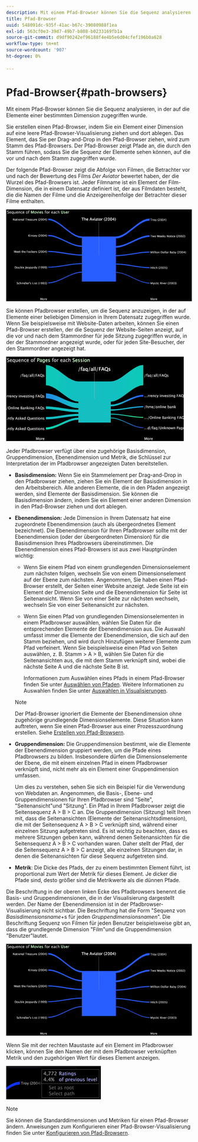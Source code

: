 ```yaml
---
description: Mit einem Pfad-Browser können Sie die Sequenz analysieren, in der auf die Elemente einer bestimmten Dimension zugegriffen wurde.
title: Pfad-Browser
uuid: 548091dc-935f-41ac-b67c-39080988f1ea
exl-id: 563cf0e3-39d7-49b7-b808-b0233169fb1a
source-git-commit: d9df90242ef96188f4e4b5e6d04cfef196b0a628
workflow-type: tm+mt
source-wordcount: '907'
ht-degree: 0%

---
```


# Pfad-Browser{#path-browsers}

Mit einem Pfad-Browser können Sie die Sequenz analysieren, in der auf die Elemente einer bestimmten Dimension zugegriffen wurde.

Sie erstellen einen Pfad-Browser, indem Sie ein Element einer Dimension auf eine leere Pfad-Browser-Visualisierung ziehen und dort ablegen. Das Element, das Sie per Drag-and-Drop in den Pfad-Browser ziehen, wird zum Stamm des Pfad-Browsers. Der Pfad-Browser zeigt Pfade an, die durch den Stamm führen, sodass Sie die Sequenz der Elemente sehen können, auf die vor und nach dem Stamm zugegriffen wurde.

Der folgende Pfad-Browser zeigt die Abfolge von Filmen, die Betrachter vor und nach der Bewertung des Films *Der Aviator* bewertet haben, der die Wurzel des Pfad-Browsers ist. Jeder Filmname ist ein Element der Film-Dimension, die in einem Datensatz definiert ist, der aus Filmdaten besteht, die die Namen der Filme und die Anzeigereihenfolge der Betrachter dieser Filme enthalten.

![](assets/vis_PathBrowser_Movies.png)

Sie können Pfadbrowser erstellen, um die Sequenz anzuzeigen, in der auf Elemente einer beliebigen Dimension in Ihrem Datensatz zugegriffen wurde. Wenn Sie beispielsweise mit Website-Daten arbeiten, können Sie einen Pfad-Browser erstellen, der die Sequenz der Website-Seiten anzeigt, auf die vor und nach dem Stammordner für jede Sitzung zugegriffen wurde, in der der Stammordner angezeigt wurde, oder für jeden Site-Besucher, der den Stammordner angezeigt hat.

![](assets/vis_PathBrowser_Pages.png)

Jeder Pfadbrowser verfügt über eine zugehörige Basisdimension, Gruppendimension, Ebenendimension und Metrik, die Schlüssel zur Interpretation der im Pfadbrowser angezeigten Daten bereitstellen.

* **Basisdimension:** Wenn Sie ein Stammelement per Drag-and-Drop in den Pfadbrowser ziehen, ziehen Sie ein Element der Basisdimension in den Arbeitsbereich. Alle anderen Elemente, die in den Pfaden angezeigt werden, sind Elemente der Basisdimension. Sie können die Basisdimension ändern, indem Sie ein Element einer anderen Dimension in den Pfad-Browser ziehen und dort ablegen.
* **Ebenendimension:** Jede Dimension in Ihrem Datensatz hat eine zugeordnete Ebenendimension (auch als übergeordnetes Element bezeichnet). Die Ebenendimension für Ihren Pfadbrowser sollte mit der Ebenendimension (oder der übergeordneten Dimension) für die Basisdimension Ihres Pfadbrowsers übereinstimmen. Die Ebenendimension eines Pfad-Browsers ist aus zwei Hauptgründen wichtig:

   * Wenn Sie einem Pfad von einem grundlegenden Dimensionselement zum nächsten folgen, wechseln Sie von einem Dimensionselement auf der Ebene zum nächsten. Angenommen, Sie haben einen Pfad-Browser erstellt, der Seiten einer Website anzeigt. Jede Seite ist ein Element der Dimension Seite und die Ebenendimension für Seite ist Seitenansicht. Wenn Sie von einer Seite zur nächsten wechseln, wechseln Sie von einer Seitenansicht zur nächsten.
   * Wenn Sie einen Pfad von grundlegenden Dimensionselementen in einem Pfadbrowser auswählen, wählen Sie Daten für die entsprechenden Elemente der Ebenendimension aus. Die Auswahl umfasst immer die Elemente der Ebenendimension, die sich auf den Stamm beziehen, und wird durch Hinzufügen weiterer Elemente zum Pfad verfeinert. Wenn Sie beispielsweise einen Pfad von Seiten auswählen, z. B. Stamm > A > B, wählen Sie Daten für die Seitenansichten aus, die mit dem Stamm verknüpft sind, wobei die nächste Seite A und die nächste Seite B ist.

      Informationen zum Auswählen eines Pfads in einem Pfad-Browser finden Sie unter [Auswählen von Pfaden](../../../../home/c-get-started/c-analysis-vis/c-path-browsers/t-sel-paths.md#task-bf44d08c71954ef2adec4b82f840adeb). Weitere Informationen zu Auswahlen finden Sie unter [Auswahlen in Visualisierungen](../../../../home/c-get-started/c-vis/c-sel-vis/c-sel-vis.md#concept-012870ec22c7476e9afbf3b8b2515746).
   >[!NOTE]
   >
   >Der Pfad-Browser ignoriert die Elemente der Ebenendimension ohne zugehörige grundlegende Dimensionselemente. Diese Situation kann auftreten, wenn Sie einen Pfad-Browser aus einer Prozesszuordnung erstellen. Siehe [Erstellen von Pfad-Browsern](../../../../home/c-get-started/c-analysis-vis/c-path-browsers/c-create-path-browsers.md#concept-e120de6a740d4b6f98dda9e2b638f6ff).

* **Gruppendimension:** Die Gruppendimension bestimmt, wie die Elemente der Ebenendimension gruppiert werden, um die Pfade eines Pfadbrowsers zu bilden. Insbesondere dürfen die Dimensionselemente der Ebene, die mit einem einzelnen Pfad in einem Pfadbrowser verknüpft sind, nicht mehr als ein Element einer Gruppendimension umfassen.

   Um dies zu verstehen, sehen Sie sich ein Beispiel für die Verwendung von Webdaten an. Angenommen, die Basis-, Ebene- und Gruppendimensionen für Ihren Pfadbrowser sind &quot;Seite&quot;, &quot;Seitenansicht&quot;und &quot;Sitzung&quot;. Ein Pfad in Ihrem Pfadbrowser zeigt die Seitensequenz A > B > C an. Die Gruppendimension (Sitzung) teilt Ihnen mit, dass die Seitenansichten (Elemente der Seitenansichtsdimension), die mit der Seitensequenz A > B > C verknüpft sind, während einer einzelnen Sitzung aufgetreten sind. Es ist wichtig zu beachten, dass es mehrere Sitzungen geben kann, während denen Seitenansichten für die Seitensequenz A > B > C vorhanden waren. Daher stellt der Pfad, der die Seitensequenz A > B > C anzeigt, alle einzelnen Sitzungen dar, in denen die Seitenansichten für diese Sequenz aufgetreten sind.

* **Metrik**: Die Dicke des Pfads, der zu einem bestimmten Element führt, ist proportional zum Wert der Metrik für dieses Element. Je dicker die Pfade sind, desto größer sind die Metrikwerte als die dünnen Pfade.

Die Beschriftung in der oberen linken Ecke des Pfadbrowsers benennt die Basis- und Gruppendimensionen, die in der Visualisierung dargestellt werden. Der Name der Ebenendimension ist in der Pfadbrowser-Visualisierung nicht sichtbar. Die Beschriftung hat die Form &quot;Sequenz von *Basisdimensionsname*+s für jeden *Gruppendimensionsnamen*&quot;. Die Beschriftung Sequenz von Filmen für jeden Benutzer beispielsweise gibt an, dass die grundlegende Dimension &quot;Film&quot;und die Gruppendimension &quot;Benutzer&quot;lautet.

![](assets/vis_PathBrowser_Movies.png)

Wenn Sie mit der rechten Maustaste auf ein Element im Pfadbrowser klicken, können Sie den Namen der mit dem Pfadbrowser verknüpften Metrik und den zugehörigen Wert für dieses Element anzeigen.

![](assets/vis_PathBrowser_RightClick.png)

>[!NOTE]
>
>Sie können die Standarddimensionen und Metriken für einen Pfad-Browser ändern. Anweisungen zum Konfigurieren einer Pfad-Browser-Visualisierung finden Sie unter [Konfigurieren von Pfad-Browsern](../../../../home/c-get-started/c-intf-anlys-ftrs/t-config-path-brwsr.md#task-bbb3ddaa140a414f984b697c2b8202a3).
